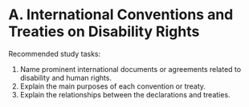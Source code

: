 # A.	International Conventions and Treaties on Disability Rights
Recommended study tasks:
1. Name prominent international documents or agreements related to disability and human rights.
2. Explain the main purposes of each convention or treaty.
3. Explain the relationships between the declarations and treaties.
